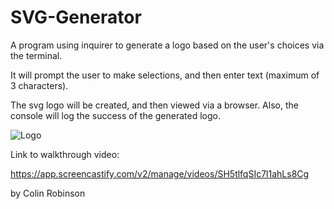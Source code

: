 # SVG-Generator

A program using inquirer to generate a logo based on the user's choices via the terminal.

It will prompt the user to make selections, and then enter text (maximum of 3 characters).

The svg logo will be created, and then viewed via a browser.  Also, the console will log the success of the generated logo.

![Logo](https://github.com/Splash1972/SVG-Generator/assets/161398773/116c08d1-2c79-4f08-bb76-d32ff5e20fe5)

Link to walkthrough video:

https://app.screencastify.com/v2/manage/videos/SH5tlfqSIc7l1ahLs8Cg

by Colin Robinson


